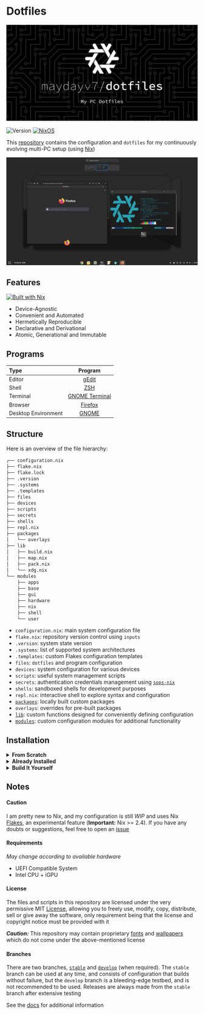 # Dotfiles
![[Logo]](./docs/resources/logo.png)

![Version](https://img.shields.io/gitlab/v/release/maydayv7/dotfiles?include_prereleases&label=version&color=red&style=flat-square&logo=gitlab) [![NixOS](https://img.shields.io/badge/NixOS-v21.11-9cf.svg?style=flat-square&logo=NixOS&logoColor=white)](https://nixos.org)

This [repository](https://gitlab.com/maydayv7/dotfiles) contains the configuration and `dotfiles` for my continuously evolving multi-PC setup (using [Nix](https://nixos.org/))

![](./docs/resources/desktop.png)

## Features
[![Built with Nix](https://builtwithnix.org/badge.svg)](https://builtwithnix.org)

+ Device-Agnostic
+ Convenient and Automated
+ Hermetically Reproducible
+ Declarative and Derivational
+ Atomic, Generational and Immutable

## Programs
| Type                | Program                                                         |
| :------------------ | :-------------------------------------------------------------: |
| Editor              | [gEdit](https://wiki.gnome.org/Apps/Gedit)                      |
| Shell               | [ZSH](https://www.zsh.org)                                      |
| Terminal            | [GNOME Terminal](https://gitlab.gnome.org/GNOME/gnome-terminal) |
| Browser             | [Firefox](https://www.mozilla.org/en-US/firefox/)               |
| Desktop Environment | [GNOME](https://www.gnome.org)                                  |

## Structure
Here is an overview of the file hierarchy:

```
┌── configuration.nix
├── flake.nix
├── flake.lock
├── .version
├── .systems
├── .templates
├── files
├── devices
├── scripts
├── secrets
├── shells
├── repl.nix
├── packages
│   └── overlays
├── lib
│   ├── build.nix
│   ├── map.nix
│   ├── pack.nix
│   └── xdg.nix
└── modules
    ├── apps
    ├── base
    ├── gui
    ├── hardware
    ├── nix
    ├── shell
    └── user
```

+ `configuration.nix`: main system configuration file
+ `flake.nix`: repository version control using `inputs`
+ `.version`: system state version
+ `.systems`: list of supported system architectures
+ `.templates`: custom Flakes configuration templates
+ `files`: `dotfiles` and program configuration
+ `devices`: system configuration for various devices
+ `scripts`: useful system management scripts
+ `secrets`: authentication credentials management using [`sops-nix`](https://github.com/Mic92/sops-nix)
+ `shells`: sandboxed shells for development purposes
+ `repl.nix`: interactive shell to explore syntax and configuration
+ [`packages`](./docs/PACKAGES.md): locally built custom packages
+ `overlays`: overrides for pre-built packages
+ [`lib`](./docs/LIBRARY.md): custom functions designed for conveniently defining configuration
+ [`modules`](./docs/MODULES.md): custom configuration modules for additional functionality

## Installation
<details>
<summary><b>From Scratch</b></summary>

Download the latest NixOS `.iso` from the [Releases](https://gitlab.com/maydayv7/dotfiles/-/releases) page and burn it to a USB using a flashing utility such as [Etcher](https://www.balena.io/etcher/)  
If Nix is already installed on your system, you may run the following command to build the Install Media:  
*Replace* ***VARIANT*** *with the name of install media to create*
<pre><code>nix build gitlab:maydayv7/dotfiles#installMedia.<b><i>VARIANT</i></b>.config.system.build.isoImage</code></pre>

#### Partition Scheme
*Note that the `install` script automatically creates and labels all the required partitions, so it is recommended that only the partition table on the disk be created and have enough free space*

| Name           | Label  | Format     | Size (minimum) |
| :------------- | :----: | :--------: | :------------: |
| BOOT Partition | ESP    | vfat       | 500M           |
| ROOT Partition | System | ext4/BTRFS | 25G            |
| SWAP Area      | swap   | swap       | 8G             |
| DATA Partition | Files  | NTFS       | 10G            |

#### Procedure
To install the OS, just boot the Live USB and run `sudo install`  
In case you have downloaded the NixOS `.iso` from [here](https://nixos.org/download.html), then you can use the following commands:

```
nix build gitlab:maydayv7/dotfiles#packages.x86_64-linux.install
sudo ./result/bin/install
```

*If the image doesn't boot, try disabling the `secure boot` and `RAID` options from `BIOS`*  
After the reboot, run `setup` in the newly installed system to finish setup
</details>

<details>
<summary><b>Already Installed</b></summary>

In case you want to use my configuration as-is for a fresh NixOS install, you can try the following steps:

1. Clone this repository (`git` and `git-crypt` must be installed) to `/etc/nixos`: <pre><code>sudo mkdir /etc/nixos
sudo chown $USER /etc/nixos
sudo chmod ugo+rw /etc/nixos
git clone https://gitlab.com/maydayv7/dotfiles /etc/nixos
cd /etc/nixos && git remote rm origin
rm -r .git-crypt files/gpg/{pubring.kbx,private-keys-v1.d}
</code></pre>

2. Install `gnupg` and generate a GPG Key for yourself (if you don't already have one), and include it in the [`.sops.yaml`](../secrets/.sops.yaml) file (using `gpg --list-keys`). You can use the following commands to generate the GPG key (Ultimate trust and w/o passphrase is preferred):  
*Replace* ***USER*** *,* ***EMAIL*** *and* ***COMMENT*** <pre><code>gpg --full-generate-key
1
4096
0
y
<b><i>USER
EMAIL
COMMENT</i></b>
O
</code></pre>

3. Authenticate `git-crypt` using your GPG keys using the command `git-crypt add-gpg-user` and copy the `$HOME/.gnupg` directory to `files/gpg`

4. Make new `secrets` and `passwords` in the desired directories by appending the paths to `.sops.yaml` and then using the following command:  
*Replace* ***PATH*** *with the path to the `secret`* <pre><code>sops --config /etc/nixos/secrets/.sops.yaml -i <b><i>PATH</i></b></code></pre>

5. Add device-specific configuration by creating a new file in [`devices`](./devices) (bear in mind that the name of the file must be same as the `HOSTNAME` of your device), and if required, hardware configuration using the `hardware.modules` option

6. Finally, run `nixos-rebuild switch --flake /etc/nixos#HOSTNAME` (as `root`) to switch to the configuration!
</details>

<details>
<summary><b>Build It Yourself</b></summary>

If you really want to get dirty with Nix and decide to invest oodles of your time into building your own configuration, this repository can be used as inspiration. For starters, you can run `nix flake init -t gitlab:maydayv7/dotfiles#minimal` in `/etc/nixos` for a basic Flakes-compatible system configuration. If you have any doubts, feel free to open an issue. You can check out [this](./docs/LINKS.md) document which contains a list of links to resourceful Nix documentation/tutorials/projects that may be helpful in your endeavour

**Welcome** to the Nix Community! ;)

</details>

## Notes
#### Caution
I am pretty new to Nix, and my configuration is still *WIP* and uses Nix [Flakes](https://nixos.wiki/wiki/Flakes), an experimental feature (**Important:** Nix >= 2.4). If you have any doubts or suggestions, feel free to open an [issue](https://gitlab.com/maydayv7/dotfiles/-/issues/new)

#### Requirements
*May change according to available hardware*  
+ UEFI Compatible System
+ Intel CPU + iGPU

#### License
The files and scripts in this repository are licensed under the very permissive MIT [License](./LICENSE), allowing you to freely use, modify, copy, distribute, sell or give away the software, only requirement being that the license and copyright notice must be provided with it

***Caution:*** This repository may contain proprietary [fonts](./files/fonts) and [wallpapers](./files/wallpapers) which do not come under the above-mentioned license

#### Branches
There are two branches, [`stable`](../../tree/stable) and [`develop`](../../tree/develop) (when required). The `stable` branch can be used at any time, and consists of configuration that builds without failure, but the `develop` branch is a bleeding-edge testbed, and is not recommended to be used. Releases are always made from the `stable` branch after extensive testing

See the [docs](./docs/README.md) for additional information
